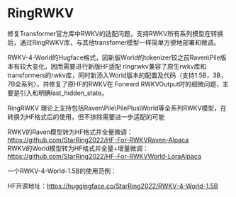 # RingRWKV
修复Transformer官方库中RWKV的适配问题，支持RWKV所有系列模型在转换后，通过RingRWKV库，与其他transfomer模型一样简单方便地部署和微调。<br>


RWKV-4-World的Hugface格式，因新版World的tokenizer较之前Raven\Pile版本有较大变化，因而需要进行新版HF适配 ringrwkv兼容了原生rwkv库和transformers的rwkv库，同时新添入World版本的配置及代码（支持1.5B，3B，7B全系列），并修复了原HF的RWKV在 Forward RWKVOutput时的细微问题，主要是引入和明确last_hidden_state。<br>


RingRWKV 理论上支持包括Raven\Pile\PilePlus\World等全系列RWKV模型，在转换为HF格式后的使用，但不排除需要进一步适配的可能<br>

RWKV的Raven模型转为HF格式并全量微调：https://github.com/StarRing2022/HF-For-RWKVRaven-Alpaca<br>
RWKV的World模型转为HF格式并全量+增量微调：https://github.com/StarRing2022/HF-For-RWKVWorld-LoraAlpaca<br>

一个RWKV-4-World-1.5B的使用范例：<br>

HF开源地址：https://huggingface.co/StarRing2022/RWKV-4-World-1.5B
